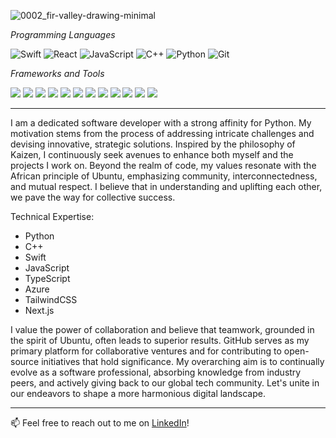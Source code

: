 ![0002_fir-valley-drawing-minimal](https://github.com/Marlvin12/Marlvin12/assets/122947486/22017810-7d63-4687-b0a0-3975a4dfd5f1)


*Programming Languages*

![Swift](https://img.shields.io/badge/-Swift-orange?style=flat-square&logo=Swift&logoColor=white)
![React](https://img.shields.io/badge/-React-61DAFB?style=flat-square&logo=react&logoColor=white)
![JavaScript](https://img.shields.io/badge/-JavaScript-F7DF1E?style=flat-square&logo=javascript&logoColor=white)
![C++](https://img.shields.io/badge/-C++-00599C?style=flat-square&logo=c%2B%2B&logoColor=white)
![Python](https://img.shields.io/badge/-Python-3776AB?style=flat-square&logo=Python&logoColor=white)
![Git](https://img.shields.io/badge/Git-F05032?style=flat&logo=git&logoColor=white)

*Frameworks and Tools*
<p>
  <img src="https://img.shields.io/badge/React_Native-20232A?style=for-the-badge&logo=react&logoColor=61DAFB" />
  <img src="https://img.shields.io/badge/React-20232A?style=for-the-badge&logo=react&logoColor=61DAFB" />
  <img src="https://img.shields.io/badge/Xcode-007ACC?style=flat-square&logo=Xcode&logoColor=white" />
  <img src="https://img.shields.io/badge/Visual_Studio_Code-0078D4?style=for-the-badge&logo=visual%20studio%20code&logoColor=white" />
  <img src="https://img.shields.io/badge/Visual_Studio-5C2D91?style=for-the-badge&logo=visual%20studio&logoColor=white" />
  <img src="https://img.shields.io/badge/Atom-66595C?style=for-the-badge&logo=Atom&logoColor=white" />
  <img src="https://img.shields.io/badge/Eclipse-2C2255?style=for-the-badge&logo=eclipse&logoColor=white" />
  <img src="https://img.shields.io/badge/sublime_text-%23575757.svg?&style=for-the-badge&logo=sublime-text&logoColor=important" />
  <img src="https://img.shields.io/badge/TailwindCSS-38B2AC?style=for-the-badge&logo=tailwind-css&logoColor=white" />
  <img src="https://img.shields.io/badge/Next.js-000000?style=for-the-badge&logo=next.js&logoColor=white" />
  <img src="https://img.shields.io/badge/Azure-0089D6?style=for-the-badge&logo=azure-devops&logoColor=white" />
  <img src="https://img.shields.io/badge/MySQL-4479A1?style=for-the-badge&logo=mysql&logoColor=white" />



</p>




---

I am a dedicated software developer with a strong affinity for Python. My motivation stems from the process of addressing intricate challenges and devising innovative, strategic solutions. Inspired by the philosophy of Kaizen, I continuously seek avenues to enhance both myself and the projects I work on. Beyond the realm of code, my values resonate with the African principle of Ubuntu, emphasizing community, interconnectedness, and mutual respect. I believe that in understanding and uplifting each other, we pave the way for collective success.

Technical Expertise:

- Python
- C++
- Swift
- JavaScript
- TypeScript
- Azure
- TailwindCSS
- Next.js

I value the power of collaboration and believe that teamwork, grounded in the spirit of Ubuntu, often leads to superior results. GitHub serves as my primary platform for collaborative ventures and for contributing to open-source initiatives that hold significance. My overarching aim is to continually evolve as a software professional, absorbing knowledge from industry peers, and actively giving back to our global tech community. Let's unite in our endeavors to shape a more harmonious digital landscape.

---


📫 Feel free to reach out to me on [LinkedIn](https://www.linkedin.com/in/marlvingoremusandu)!

